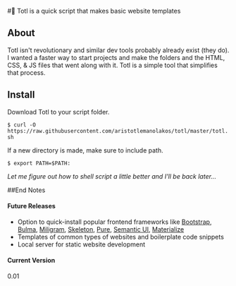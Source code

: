 #📝 Totl is a quick script that makes basic website templates

## About
Totl isn't revolutionary and similar dev tools probably already exist (they do). I wanted a faster way to start projects and make the folders and the HTML, CSS, & JS files that went along with it. Totl is a simple tool that simplifies that process. 

## Install

Download Totl to your script folder.

`$ curl -O https://raw.githubusercontent.com/aristotlemanolakos/totl/master/totl.sh`

If a new directory is made, make sure to include path. 

`$ export PATH=$PATH:`

*Let me figure out how to shell script a little better and I'll be back later...*

##End Notes

#### Future Releases
+ Option to quick-install popular frontend frameworks like [Bootstrap](http://getbootstrap.com/), [Bulma](http://bulma.io/), [Miligram](https://milligram.github.io/), [Skeleton](http://getskeleton.com/), [Pure](http://purecss.io/), [Semantic UI](http://semantic-ui.com/), [Materialize](http://materializecss.com/)
+ Templates of common types of websites and boilerplate code snippets
+ Local server for static website development

#### Current Version
0.01